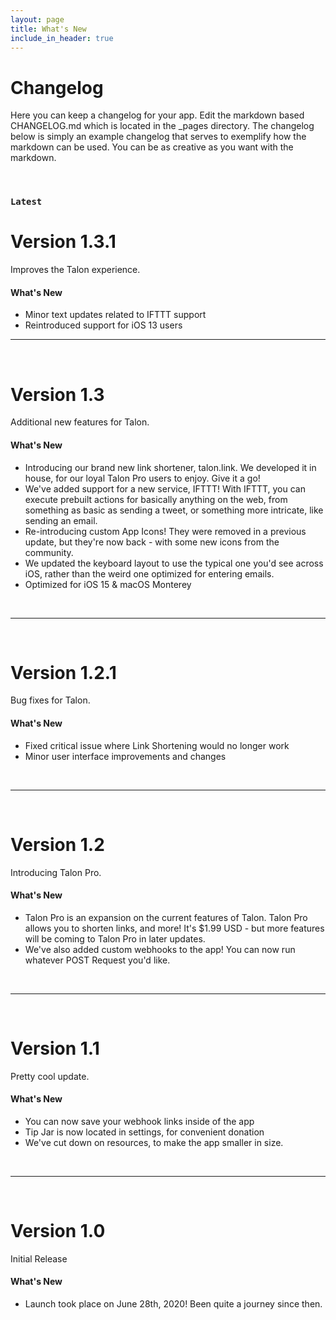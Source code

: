 ```yaml
---
layout: page
title: What's New
include_in_header: true
---
```


# Changelog
Here you can keep a changelog for your app. Edit the markdown based CHANGELOG.md which is located in the _pages directory. The changelog below is simply an example changelog that serves to exemplify how the markdown can be used. You can be as creative as you want with the markdown.

<br>

### `Latest`
# **Version 1.3.1**
Improves the Talon experience.

#### What's New
- Minor text updates related to IFTTT support
- Reintroduced support for iOS 13 users

________
<br>

# **Version 1.3**
Additional new features for Talon.

#### What's New
- Introducing our brand new link shortener, talon.link. We developed it in house, for our loyal Talon Pro users to enjoy. Give it a go!
- We've added support for a new service, IFTTT! With IFTTT, you can execute prebuilt actions for basically anything on the web, from something as basic as sending a tweet, or something more intricate, like sending an email.
- Re-introducing custom App Icons! They were removed in a previous update, but they're now back - with some new icons from the community.
- We updated the keyboard layout to use the typical one you'd see across iOS, rather than the weird one optimized for entering emails.
- Optimized for iOS 15 & macOS Monterey

<br>

________
<br>

# **Version 1.2.1**
Bug fixes for Talon.

#### What's New
- Fixed critical issue where Link Shortening would no longer work
- Minor user interface improvements and changes

<br>

________
<br>

# **Version 1.2**
Introducing Talon Pro.

#### What's New
- Talon Pro is an expansion on the current features of Talon. Talon Pro allows you to shorten links, and more! It's $1.99 USD - but more features will be coming to Talon Pro in later updates.
- We've also added custom webhooks to the app! You can now run whatever POST Request you'd like.

<br>


________
<br>

# **Version 1.1**
Pretty cool update.

#### What's New
- You can now save your webhook links inside of the app
- Tip Jar is now located in settings, for convenient donation
- We've cut down on resources, to make the app smaller in size.

<br>



________
<br>

# **Version 1.0**
Initial Release

#### What's New
- Launch took place on June 28th, 2020! Been quite a journey since then.

<br>

<br>

